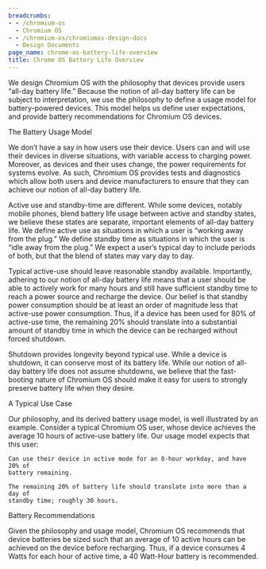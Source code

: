 ```yaml
---
breadcrumbs:
- - /chromium-os
  - Chromium OS
- - /chromium-os/chromiumos-design-docs
  - Design Documents
page_name: chrome-os-battery-life-overview
title: Chrome OS Battery Life Overview
---
```


We design Chromium OS with the philosophy that devices provide users “all-day
battery life.” Because the notion of all-day battery life can be subject to
interpretation, we use the philosophy to define a usage model for
battery-powered devices. This model helps us define user expectations, and
provide battery recommendations for Chromium OS devices.

The Battery Usage Model

We don’t have a say in how users use their device. Users can and will use their
devices in diverse situations, with variable access to charging power. Moreover,
as devices and their uses change, the power requirements for systems evolve. As
such, Chromium OS provides tests and diagnostics which allow both users and
device manufacturers to ensure that they can achieve our notion of all-day
battery life.

Active use and standby-time are different. While some devices, notably mobile
phones, blend battery life usage between active and standby states, we believe
these states are separate, important elements of all-day battery life. We define
active use as situations in which a user is “working away from the plug.” We
define standby time as situations in which the user is “idle away from the
plug.” We expect a user’s typical day to include periods of both, but that the
blend of states may vary day to day.

Typical active-use should leave reasonable standby available. Importantly,
adhering to our notion of all-day battery life means that a user should be able
to actively work for many hours and still have sufficient standby time to reach
a power source and recharge the device. Our belief is that standby power
consumption should be at least an order of magnitude less that active-use power
consumption. Thus, if a device has been used for 80% of active-use time, the
remaining 20% should translate into a substantial amount of standby time in
which the device can be recharged without forced shutdown.

Shutdown provides longevity beyond typical use. While a device is shutdown, it
can conserve most of its battery life. While our notion of all-day battery life
does not assume shutdowns, we believe that the fast-booting nature of Chromium
OS should make it easy for users to strongly preserve battery life when they
desire.

A Typical Use Case

Our philosophy, and its derived battery usage model, is well illustrated by an
example. Consider a typical Chromium OS user, whose device achieves the average
10 hours of active-use battery life. Our usage model expects that this user:

    Can use their device in active mode for an 8-hour workday, and have 20% of
    battery remaining.

    The remaining 20% of battery life should translate into more than a day of
    standby time; roughly 30 hours.

Battery Recommendations

Given the philosophy and usage model, Chromium OS recommends that device
batteries be sized such that an average of 10 active hours can be achieved on
the device before recharging. Thus, if a device consumes 4 Watts for each hour
of active time, a 40 Watt-Hour battery is recommended.